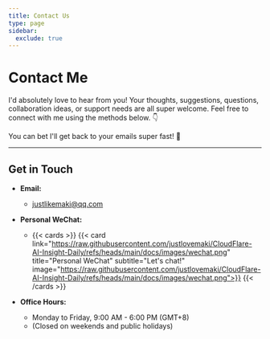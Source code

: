 ```yaml
---
title: Contact Us
type: page
sidebar:
  exclude: true
---
```

# Contact Me

I'd absolutely love to hear from you! Your thoughts, suggestions, questions, collaboration ideas, or support needs are all super welcome. Feel free to connect with me using the methods below. 👇

You can bet I'll get back to your emails super fast! 📧

---

## **Get in Touch**

*   **Email:**
    *   [justlikemaki@qq.com](mailto:justlikemaki@qq.com)

*   **Personal WeChat:**
    *   {{< cards >}}
        {{< card link="https://raw.githubusercontent.com/justlovemaki/CloudFlare-AI-Insight-Daily/refs/heads/main/docs/images/wechat.png" title="Personal WeChat" subtitle="Let's chat!" image="https://raw.githubusercontent.com/justlovemaki/CloudFlare-AI-Insight-Daily/refs/heads/main/docs/images/wechat.png">}}
        {{< /cards >}}

*   **Office Hours:**
    *   Monday to Friday, 9:00 AM - 6:00 PM (GMT+8)
    *   (Closed on weekends and public holidays)